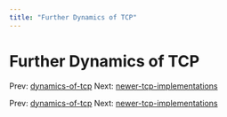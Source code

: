 ```yaml
---
title: "Further Dynamics of TCP"
---
```


# Further Dynamics of TCP

Prev: [dynamics-of-tcp](dynamics-of-tcp.md)
Next: [newer-tcp-implementations](newer-tcp-implementations.md)

Prev: [dynamics-of-tcp](dynamics-of-tcp.md)
Next: [newer-tcp-implementations](newer-tcp-implementations.md)
